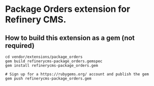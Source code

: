 # Package Orders extension for Refinery CMS.

## How to build this extension as a gem (not required)

    cd vendor/extensions/package_orders
    gem build refinerycms-package_orders.gemspec
    gem install refinerycms-package_orders.gem

    # Sign up for a https://rubygems.org/ account and publish the gem
    gem push refinerycms-package_orders.gem
